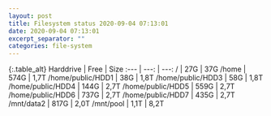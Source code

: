 ```yaml
---
layout: post
title: Filesystem status 2020-09-04 07:13:01
date: 2020-09-04 07:13:01
excerpt_separator: ""
categories: file-system
---
```

{:.table_alt}
Harddrive | Free | Size
:--- | ---: | ---:
/ | 27G | 37G
/home | 574G | 1,7T
/home/public/HDD1 | 38G | 1,8T
/home/public/HDD3 | 58G | 1,8T
/home/public/HDD4 | 144G | 2,7T
/home/public/HDD5 | 559G | 2,7T
/home/public/HDD6 | 737G | 2,7T
/home/public/HDD7 | 435G | 2,7T
/mnt/data2 | 817G | 2,0T
/mnt/pool | 1,1T | 8,2T
